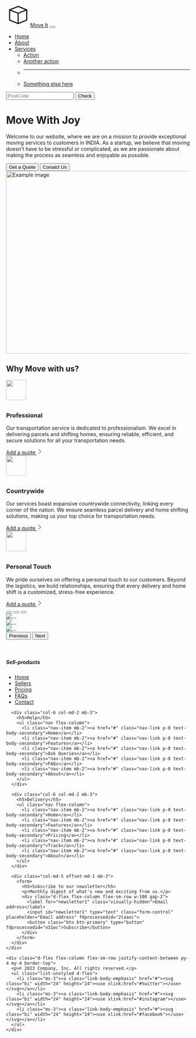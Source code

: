 <!DOCTYPE html>
<html lang="en">
<head>
  <meta charset="UTF-8">
  <meta name="viewport" content="width=device-width, initial-scale=1.0">
  <title>Document</title>
  <link href="https://cdn.jsdelivr.net/npm/bootstrap@5.3.2/dist/css/bootstrap.min.css" rel="stylesheet" integrity="sha384-T3c6CoIi6uLrA9TneNEoa7RxnatzjcDSCmG1MXxSR1GAsXEV/Dwwykc2MPK8M2HN" crossorigin="anonymous">
  <style>
    .feature-icon {
  width: 4rem;
  height: 4rem;
  border-radius: .75rem;
}

.navbar-fix{
  position:fixed;
  top: 0; 
  left: 0; 
  z-index: 9999; 
  width: 100%; 
  height: 50px; 
}
  </style>
</head>
<body>

<!--Navigation Bar section of the website-->
<div class="navbar-fix">
  <nav class="navbar navbar-expand-lg bg-body-tertiary">
    <div class="container-fluid">
      <a class="navbar-brand" href="#"><svg style="padding:8px;" xmlns="http://www.w3.org/2000/svg" width="50" height="50" fill="currentColor" class="bi bi-box" viewBox="0 0 16 16">
        <path d="M8.186 1.113a.5.5 0 0 0-.372 0L1.846 3.5 8 5.961 14.154 3.5 8.186 1.113zM15 4.239l-6.5 2.6v7.922l6.5-2.6V4.24zM7.5 14.762V6.838L1 4.239v7.923l6.5 2.6zM7.443.184a1.5 1.5 0 0 1 1.114 0l7.129 2.852A.5.5 0 0 1 16 3.5v8.662a1 1 0 0 1-.629.928l-7.185 2.874a.5.5 0 0 1-.372 0L.63 13.09a1 1 0 0 1-.63-.928V3.5a.5.5 0 0 1 .314-.464L7.443.184z"/>
      </svg>Move It</a>
      <button class="navbar-toggler" type="button" data-bs-toggle="collapse" data-bs-target="#navbarSupportedContent" aria-controls="navbarSupportedContent" aria-expanded="false" aria-label="Toggle navigation">
        <span class="navbar-toggler-icon"></span>
      </button>
      <div class="collapse navbar-collapse" id="navbarSupportedContent">
        <ul class="navbar-nav me-auto mb-2 mb-lg-0">
          <li class="nav-item">
            <a class="nav-link active" aria-current="page" href="#">Home</a>
          </li>
          <li class="nav-item">
            <a class="nav-link" href="#">About</a>
          </li>
          <li class="nav-item dropdown">
            <a class="nav-link dropdown-toggle" href="#" role="button" data-bs-toggle="dropdown" aria-expanded="false">
              Services
            </a>
            <ul class="dropdown-menu">
              <li><a class="dropdown-item" href="#">Action</a></li>
              <li><a class="dropdown-item" href="#">Another action</a></li>
              <li><hr class="dropdown-divider"></li>
              <li><a class="dropdown-item" href="#">Something else here</a></li>
            </ul>
          </li>
        </ul>
        <form class="d-flex" role="search">
          <input class="form-control me-2" type="search" placeholder="PostCode" aria-label="Search">
          <button class="btn btn-outline-success" type="submit">Check</button>
        </form>
      </div>
    </div>
  </nav>
</div>
<!--Description section of our website-->

  <div class="px-4 pt-5 my-5 text-center border-bottom">
    <h1 class="display-4 fw-bold text-body-emphasis">Move With Joy</h1>
    <div class="col-lg-6 mx-auto">
      <p class="lead mb-4">Welcome to our website, where we are on a mission to provide exceptional moving services to customers in INDIA. As a startup, we believe that moving doesn't have to be stressful or complicated, as we are passionate about making the process as seamless and enjoyable as possible. </p>
      <div class="d-grid gap-2 d-sm-flex justify-content-sm-center mb-5">
        <button type="button" class="btn btn-primary btn-lg px-4 me-sm-3" fdprocessedid="nsbgm">Get a Quote</button>
        <button type="button" class="btn btn-outline-secondary btn-lg px-4" fdprocessedid="ev9gfe">Conatct Us</button>
      </div>
    </div>
    <div class="overflow-hidden" style="max-height: 45vh;">
      <div class="container px-5">
        <img src="https://c8.alamy.com/comp/EKME3T/man-unloading-large-package-from-parcel-force-delivery-van-EKME3T.jpg" class="img-fluid border rounded-3 shadow-lg mb-4" alt="Example image" width="700" height="500" loading="lazy">
      </div>
    </div>
  </div>

<!--Features Section of the website-->

  <div class="container px-4 py-5" id="featured-3">
    <h2 class="pb-2 border-bottom">Why Move with us?</h2>
    <div class="row g-4 py-5 row-cols-1 row-cols-lg-3">
      <div class="feature col">
        <div class="feature-icon d-inline-flex align-items-center justify-content-center text-bg-primary bg-gradient fs-2 mb-3">
          <!--<svg class="bi" width="1em" height="1em"><use xlink:href="#collection"></use></svg>-->
          <img style="height: 55px; width: 55px;" src="https://cdn-icons-png.flaticon.com/512/2534/2534310.png">
        </div>
        <h3 class="fs-2 text-body-emphasis">Professional</h3>
        <p>Our transportation service is dedicated to professionalism. We excel in delivering parcels and shifting homes, ensuring reliable, efficient, and secure solutions for all your transportation needs.</p>
        <a href="#" class="icon-link">
          Add a quote 
          <!--<svg class="bi"><use xlink:href="#chevron-right"></use></svg>-->
          <svg xmlns="http://www.w3.org/2000/svg" width="16" height="16" fill="currentColor" class="bi bi-chevron-right" viewBox="0 0 16 16">
            <path fill-rule="evenodd" d="M4.646 1.646a.5.5 0 0 1 .708 0l6 6a.5.5 0 0 1 0 .708l-6 6a.5.5 0 0 1-.708-.708L10.293 8 4.646 2.354a.5.5 0 0 1 0-.708z"/>
          </svg>
        </a>
      </div>
      <div class="feature col">
        <div class="feature-icon d-inline-flex align-items-center justify-content-center text-bg-primary bg-gradient fs-2 mb-3">
          <!--<svg class="bi" width="1em" height="1em"><use xlink:href="#people-circle"></use></svg>-->
          <img style="height:55px; width: 55px;" src="https://cdn-icons-png.flaticon.com/512/6313/6313937.png">
        </div>
        <h3 class="fs-2 text-body-emphasis">Countrywide</h3>
        <p>Our services boast expansive countrywide connectivity, linking every corner of the nation. We ensure seamless parcel delivery and home shifting solutions, making us your top choice for transportation needs.</p>
        <a href="#" class="icon-link">
          Add a quote 
          <!--<svg class="bi"><use xlink:href="#chevron-right"></use></svg>-->
          <svg xmlns="http://www.w3.org/2000/svg" width="16" height="16" fill="currentColor" class="bi bi-chevron-right" viewBox="0 0 16 16">
            <path fill-rule="evenodd" d="M4.646 1.646a.5.5 0 0 1 .708 0l6 6a.5.5 0 0 1 0 .708l-6 6a.5.5 0 0 1-.708-.708L10.293 8 4.646 2.354a.5.5 0 0 1 0-.708z"/>
          </svg>
        </a>
      </div>
      <div class="feature col">
        <div class="feature-icon d-inline-flex align-items-center justify-content-center text-bg-primary bg-gradient fs-2 mb-3">
          <!--<svg class="bi" width="1em" height="1em"><use xlink:href="#toggles2"></use></svg>-->
          <img style="height: 55px; width: 55px;" src="https://cdn-icons-png.flaticon.com/256/2754/2754441.png">
        </div>
        <h3 class="fs-2 text-body-emphasis">Personal Touch</h3>
        <p>We pride ourselves on offering a personal touch to our customers. Beyond the logistics, we build relationships, ensuring that every delivery and home shift is a customized, stress-free experience.</p>
        <a href="#" class="icon-link">
          Add a quote 
          <!--<svg class="bi"><use xlink:href="#chevron-right"></use></svg>-->
          <svg xmlns="http://www.w3.org/2000/svg" width="16" height="16" fill="currentColor" class="bi bi-chevron-right" viewBox="0 0 16 16">
            <path fill-rule="evenodd" d="M4.646 1.646a.5.5 0 0 1 .708 0l6 6a.5.5 0 0 1 0 .708l-6 6a.5.5 0 0 1-.708-.708L10.293 8 4.646 2.354a.5.5 0 0 1 0-.708z"/>
          </svg>
        </a>
      </div>
    </div>
  </div>

<!--Adding Carousels Section in website-->

<div class="container">
<div id="carouselExampleIndicators" class="carousel slide">
  <div class="carousel-indicators">
    <button type="button" data-bs-target="#carouselExampleIndicators" data-bs-slide-to="0" class="active" aria-current="true" aria-label="Slide 1"></button>
    <button type="button" data-bs-target="#carouselExampleIndicators" data-bs-slide-to="1" aria-label="Slide 2"></button>
    <button type="button" data-bs-target="#carouselExampleIndicators" data-bs-slide-to="2" aria-label="Slide 3"></button>
  </div>
  <div class="carousel-inner">
    <div class="carousel-item active">
      <img src="https://img.freepik.com/free-photo/young-family-moving-into-new-home_23-2149199118.jpg?size=626&ext=jpg&ga=GA1.1.1484269263.1681490551&semt=ais" class="d-block w-100" alt="...">
    </div>
    <div class="carousel-item">
      <img src="https://img.freepik.com/free-photo/full-shot-family-ready-move-into-new-home_23-2149662422.jpg?size=626&ext=jpg&ga=GA1.1.1484269263.1681490551&semt=ais" class="d-block w-100" alt="...">
    </div>
    <div class="carousel-item">
      <img src="https://img.freepik.com/free-photo/carefree-family-having-fun-while-moving-into-new-home_637285-12376.jpg?size=626&ext=jpg&ga=GA1.1.1484269263.1681490551&semt=ais" class="d-block w-100" alt="...">
    </div>
  </div>
  <button class="carousel-control-prev" type="button" data-bs-target="#carouselExampleIndicators" data-bs-slide="prev">
    <span class="carousel-control-prev-icon" aria-hidden="true"></span>
    <span class="visually-hidden">Previous</span>
  </button>
  <button class="carousel-control-next" type="button" data-bs-target="#carouselExampleIndicators" data-bs-slide="next">
    <span class="carousel-control-next-icon" aria-hidden="true"></span>
    <span class="visually-hidden">Next</span>
  </button>
</div>
</div>
<br>
<br>

<!--Footer Section of the website-->

<div class="container">
  <footer class="py-5">
    <div class="row">
      <div class="col-6 col-md-2 mb-3">
        <h5>Sell-products</h5>
        <ul class="nav flex-column">
          <li class="nav-item mb-2"><a href="#" class="nav-link p-0 text-body-secondary">Home</a></li>
          <li class="nav-item mb-2"><a href="#" class="nav-link p-0 text-body-secondary">Sellers</a></li>
          <li class="nav-item mb-2"><a href="#" class="nav-link p-0 text-body-secondary">Pricing</a></li>
          <li class="nav-item mb-2"><a href="#" class="nav-link p-0 text-body-secondary">FAQs</a></li>
          <li class="nav-item mb-2"><a href="#" class="nav-link p-0 text-body-secondary">Contact</a></li>
        </ul>
      </div>

      <div class="col-6 col-md-2 mb-3">
        <h5>Help</h5>
        <ul class="nav flex-column">
          <li class="nav-item mb-2"><a href="#" class="nav-link p-0 text-body-secondary">Home</a></li>
          <li class="nav-item mb-2"><a href="#" class="nav-link p-0 text-body-secondary">Features</a></li>
          <li class="nav-item mb-2"><a href="#" class="nav-link p-0 text-body-secondary">Ask Queries</a></li>
          <li class="nav-item mb-2"><a href="#" class="nav-link p-0 text-body-secondary">FAQs</a></li>
          <li class="nav-item mb-2"><a href="#" class="nav-link p-0 text-body-secondary">About</a></li>
        </ul>
      </div>

      <div class="col-6 col-md-2 mb-3">
        <h5>Delivery</h5>
        <ul class="nav flex-column">
          <li class="nav-item mb-2"><a href="#" class="nav-link p-0 text-body-secondary">Home</a></li>
          <li class="nav-item mb-2"><a href="#" class="nav-link p-0 text-body-secondary">Features</a></li>
          <li class="nav-item mb-2"><a href="#" class="nav-link p-0 text-body-secondary">Pricing</a></li>
          <li class="nav-item mb-2"><a href="#" class="nav-link p-0 text-body-secondary">Track</a></li>
          <li class="nav-item mb-2"><a href="#" class="nav-link p-0 text-body-secondary">About</a></li>
        </ul>
      </div>

      <div class="col-md-5 offset-md-1 mb-3">
        <form>
          <h5>Subscribe to our newsletter</h5>
          <p>Monthly digest of what's new and exciting from us.</p>
          <div class="d-flex flex-column flex-sm-row w-100 gap-2">
            <label for="newsletter1" class="visually-hidden">Email address</label>
            <input id="newsletter1" type="text" class="form-control" placeholder="Email address" fdprocessedid="2taaoc">
            <button class="btn btn-primary" type="button" fdprocessedid="n31wc">Subscribe</button>
          </div>
        </form>
      </div>
    </div>

    <div class="d-flex flex-column flex-sm-row justify-content-between py-4 my-4 border-top">
      <p>© 2023 Company, Inc. All rights reserved.</p>
      <ul class="list-unstyled d-flex">
        <li class="ms-3"><a class="link-body-emphasis" href="#"><svg class="bi" width="24" height="24"><use xlink:href="#twitter"></use></svg></a></li>
        <li class="ms-3"><a class="link-body-emphasis" href="#"><svg class="bi" width="24" height="24"><use xlink:href="#instagram"></use></svg></a></li>
        <li class="ms-3"><a class="link-body-emphasis" href="#"><svg class="bi" width="24" height="24"><use xlink:href="#facebook"></use></svg></a></li>
      </ul>
    </div>
  </footer>
</div>

  <script src="https://cdn.jsdelivr.net/npm/bootstrap@5.3.2/dist/js/bootstrap.bundle.min.js" integrity="sha384-C6RzsynM9kWDrMNeT87bh95OGNyZPhcTNXj1NW7RuBCsyN/o0jlpcV8Qyq46cDfL" crossorigin="anonymous"></script>  
</body>
</html>
